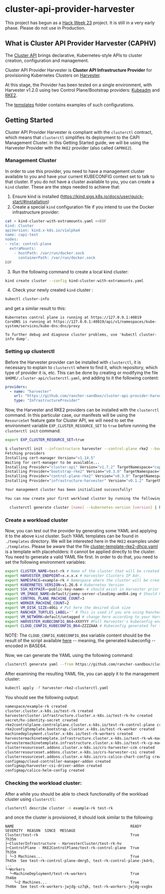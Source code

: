 # cluster-api-provider-harvester

This project has begun as a [Hack Week 23](https://hackweek.opensuse.org/23/projects/cluster-api-provider-for-harvester) project. It is still in a very early phase. Please do not use in Production.

## What is Cluster API Provider Harvester (CAPHV)

The [Cluster API](https://cluster-api.sigs.k8s.io/) brings declarative, Kubernetes-style APIs to cluster creation, configuration and management.

Cluster API Provider Harvester is __Cluster API Infrastructure Provider__ for provisioning Kubernetes Clusters on [Harvester](https://harvesterhci.io/).

At this stage, the Provider has been tested on a single environment, with Harvester v1.2.0 using two Control Plane/Bootstrap providers: [Kubeadm](https://github.com/kubernetes-sigs/cluster-api/tree/main/controlplane/kubeadm) and [RKE2](https://github.com/rancher-sandbox/cluster-api-provider-rke2).

The [templates](https://github.com/rancher-sandbox/cluster-api-provider-harvester/tree/main/templates) folder contains examples of such configurations.

## Getting Started
Cluster API Provider Harvester is compliant with the `clusterctl` contract, which means that `clusterctl` simplifies its deployment to the CAPI Management Cluster. In this Getting Started guide, we will be using the Harvester Provider with the `RKE2` provider (also called `CAPRKE2`).

### Management Cluster

In order to use this provider, you need to have a management cluster available to you and have your current KUBECONFIG context set to talk to that cluster. If you do not have a cluster available to you, you can create a `kind` cluster. These are the steps needed to achieve that:
1. Ensure kind is installed (https://kind.sigs.k8s.io/docs/user/quick-start/#installation)
2. Create a special `kind` configuration file if you intend to use the Docker infrastructure provider:

```bash
cat > kind-cluster-with-extramounts.yaml <<EOF
kind: Cluster
apiVersion: kind.x-k8s.io/v1alpha4
name: capi-test
nodes:
- role: control-plane
  extraMounts:
    - hostPath: /var/run/docker.sock
      containerPath: /var/run/docker.sock
EOF
```

3. Run the following command to create a local kind cluster:

```bash
kind create cluster --config kind-cluster-with-extramounts.yaml
```

4. Check your newly created `kind` cluster :

```bash
kubectl cluster-info
```
and get a similar result to this:

```
Kubernetes control plane is running at https://127.0.0.1:40819
CoreDNS is running at https://127.0.0.1:40819/api/v1/namespaces/kube-system/services/kube-dns:dns/proxy

To further debug and diagnose cluster problems, use 'kubectl cluster-info dump'.
```

### Setting up clusterctl
Before the Harvester provider can be installed with `clusterctl`, it is necessary to explain to `clusterctl` where to find it, which repository, which type of provider it is, etc. This can be done by creating or modifying the file `$HOME/.cluster-api/clusterctl.yaml`, and adding to it the following content:

```yaml
providers:
  - name: "harvester"
    url: "https://github.com/rancher-sandbox/cluster-api-provider-harvester/releases/latest/components.yaml"
    type: "InfrastructureProvider"
```

Now, the Harvester and RKE2 providers can be installed with the `clusterctl` command. In this particular case, our manifests will be using the `ResourceSet` feature gate for Cluster API, we will need to set the environment variable `EXP_CLUSTER_RESOURCE_SET` to `true` before running the `clusterctl init` command.

```bash
export EXP_CLUSTER_RESOURCE_SET=true

$ clusterctl init --infrastructure harvester --control-plane rke2 --bootstrap rke2
Fetching providers
Installing cert-manager Version="v1.14.5"
Waiting for cert-manager to be available...
Installing Provider="cluster-api" Version="v1.7.2" TargetNamespace="capi-system"
Installing Provider="bootstrap-rke2" Version="v0.3.0" TargetNamespace="rke2-bootstrap-system"
Installing Provider="control-plane-rke2" Version="v0.3.0" TargetNamespace="rke2-control-plane-system"
Installing Provider="infrastructure-harvester" Version="v0.1.2" TargetNamespace="caphv-system"

Your management cluster has been initialized successfully!

You can now create your first workload cluster by running the following:

  clusterctl generate cluster [name] --kubernetes-version [version] | kubectl apply -f -

```

### Create a workload cluster
Now, you can test out the provider by generating some YAML and applying it to the above `kind` cluster. Such YAML templates can be found in `./templates` directory. We will be interested here in the `RKE2` examples under `./templates`. Please be aware that the file [cluster-template-rke2-dhcp.yaml](./templates/cluster-template-rke2-dhcp.yaml) is a template with placeholders: it cannot be applied directly to the cluster. You need to generate a valid YAML file first. In order to do that, you need to set the following environment variables:

```bash
export CLUSTER_NAME=test-rk # Name of the cluster that will be created.
export HARVESTER_ENDPOINT=x.x.x.x # Harvester Clusters IP Adr.
export NAMESPACE=example-rk # Namespace where the cluster will be created.
export KUBERNETES_VERSION=v1.26.6 # Kubernetes Version
export SSH_KEYPAIR=<public-key-name> # should exist in Harvester prior to applying manifest
export VM_IMAGE_NAME=default/jammy-server-cloudimg-amd64.img # Should have the format <NAMESPACE>/<NAME> for an image that exists on Harvester
export CONTROL_PLANE_MACHINE_COUNT=3
export WORKER_MACHINE_COUNT=2
export VM_DISK_SIZE=40Gi # Put here the desired disk size
export RANCHER_TURTLES_LABEL='' # This is used if you are using Rancher CAPI Extension (Turtles) to import the cluster automatically.
export VM_NETWORK=default/untagged # change here according to your Harvester available VM Networks
export HARVESTER_KUBECONFIG_B64=XXXYYY #Full Harvester's kubeconfig encoded in Base64. You can use: cat kubeconfig.yaml | base64
export CLOUD_CONFIG_KUBECONFIG_B64=ZZZZAAA # Kubeconfig generated for the Cloud Provider: https://docs.harvesterhci.io/v1.3/rancher/cloud-provider#deploying-to-the-rke2-custom-cluster-experimental 
```
NOTE: The `CLOUD_CONFIG_KUBECONFIG_B64` variable content should be the result of the script available [here](https://docs.harvesterhci.io/v1.3/rancher/cloud-provider#deploying-to-the-rke2-custom-cluster-experimental) -- meaning, the generated kubeconfig -- encoded in BASE64.

Now, we can generate the YAML using the following command:

```bash
clusterctl generate yaml --from https://github.com/rancher-sandbox/cluster-api-provider-harvester/blob/main/templates/cluster-template-rke2.yaml > harvester-rke2-clusterctl.yaml
```

After examining the resulting YAML file, you can apply it to the management cluster:
```bash
kubectl apply -f harvester-rke2-clusterctl.yaml
```

You should see the following output:
```bash
namespace/example-rk created
cluster.cluster.x-k8s.io/test-rk created
harvestercluster.infrastructure.cluster.x-k8s.io/test-rk-hv created
secret/hv-identity-secret created
rke2controlplane.controlplane.cluster.x-k8s.io/test-rk-control-plane created
rke2configtemplate.bootstrap.cluster.x-k8s.io/test-rk-worker created
machinedeployment.cluster.x-k8s.io/test-rk-workers created
harvestermachinetemplate.infrastructure.cluster.x-k8s.io/test-rk-wk-machine created
harvestermachinetemplate.infrastructure.cluster.x-k8s.io/test-rk-cp-machine created
clusterresourceset.addons.cluster.x-k8s.io/crs-harvester-ccm created
clusterresourceset.addons.cluster.x-k8s.io/crs-harvester-csi created
clusterresourceset.addons.cluster.x-k8s.io/crs-calico-chart-config created
configmap/cloud-controller-manager-addon created
configmap/harvester-csi-driver-addon created
configmap/calico-helm-config created
```

### Checking the workload cluster:
After a while you should be able to check functionality of the workload cluster using `clusterctl`:

```bash
clusterctl describe cluster -n example-rk test-rk
```

and once the cluster is provisioned, it should look similar to the following:

```
NAME                                                     READY  SEVERITY  REASON  SINCE  MESSAGE
Cluster/test-rk                                          True                     7h35m
├─ClusterInfrastructure - HarvesterCluster/test-rk-hv
├─ControlPlane - RKE2ControlPlane/test-rk-control-plane  True                     7h35m
│ └─3 Machines...                                        True                     7h45m  See test-rk-control-plane-dmrg5, test-rk-control-plane-jkdrb, ...
└─Workers
  └─MachineDeployment/test-rk-workers                    True                     7h46m
    └─2 Machines...                                      True                     7h46m  See test-rk-workers-jwjdg-sz7qk, test-rk-workers-jwjdg-vxgbx
```